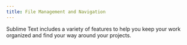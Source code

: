 ```yaml
---
title: File Management and Navigation
---
```


Sublime Text includes a variety of features
to help you keep your work organized
and find your way around your projects.